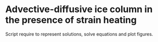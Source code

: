 # Advective-diffusive ice column in the presence of strain heating
Script require to represent solutions, solve equations and plot figures.
